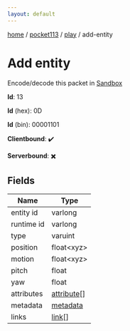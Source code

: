 ```yaml
---
layout: default
---
```


[home](/)  /  [pocket113](/protocol/pocket113)  /  [play](/protocol/pocket113/play)  /  add-entity

# Add entity

Encode/decode this packet in [Sandbox](../../../sandbox/pocket113#Play.AddEntity)

**Id**: 13

**Id** (hex): 0D

**Id** (bin): 00001101

**Clientbound**: ✔️

**Serverbound**: ✖️

## Fields

Name | Type
---|---
entity id | varlong
runtime id | varlong
type | varuint
position | float&lt;xyz&gt;
motion | float&lt;xyz&gt;
pitch | float
yaw | float
attributes | [attribute](/protocol/pocket113/types/attribute)[]
metadata | [metadata](/protocol/pocket113/metadata)
links | [link](/protocol/pocket113/types/link)[]
